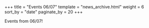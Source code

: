 +++
title = "Events 06/07"
template = "news_archive.html"
weight = 6
sort_by = "date"
paginate_by = 20
+++

Events from 06/07!
